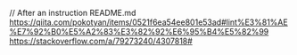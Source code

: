 // After an instruction README.md
https://qiita.com/pokotyan/items/0521f6ea54ee801e53ad#lint%E3%81%AE%E7%92%B0%E5%A2%83%E3%82%92%E6%95%B4%E5%82%99
https://stackoverflow.com/a/79273240/4307818# 

